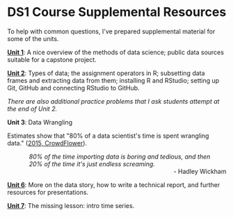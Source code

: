 # DS1 Course Supplemental Resources

To help with common questions, I've prepared supplemental material for some of the units.

**[Unit 1](DS1_supplement_U1.md)**: A nice overview of the methods of data science; public data sources suitable for a capstone project.

**[Unit 2](DS1_supplement_U2.md)**: Types of data; the assignment operators in R; subsetting data frames and extracting data from them; installing R and RStudio; setting up Git, GitHub and connecting RStudio to GitHub.

*There are also additional practice problems that I ask students attempt at the end of Unit 2.*

**Unit 3**: Data Wrangling

Estimates show that "80% of a data scientist's time is spent wrangling data." ([2015, CrowdFlower](https://www.computerworld.com/article/2902920/the-data-science-ecosystem-part-2-data-wrangling.html)).

<div style="margin-top:10px; margin-left:50px; margin-right:20px; font-style:italic">80% of the time importing data is boring and tedious, and then 20% of the time it's just endless screaming.</div>
<div style="text-align:right">- Hadley Wickham</div>

**[Unit 6](DS1_supplement_U6.md)**: More on the data story, how to write a technical report, and further resources for presentations.

**[Unit 7](DS1_supplement_U7.md)**: The missing lesson: intro time series.

